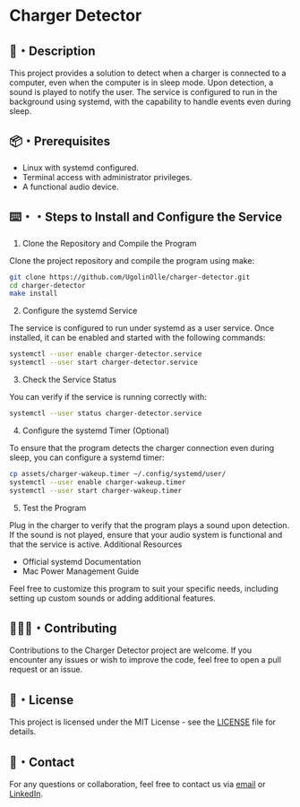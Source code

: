 # Charger Detector

## 📕・Description

This project provides a solution to detect when a charger is connected to a computer, even when the computer is in sleep mode. Upon detection, a sound is played to notify the user. The service is configured to run in the background using systemd, with the capability to handle events even during sleep.

## 📦・Prerequisites

- Linux with systemd configured.
- Terminal access with administrator privileges.
- A functional audio device.

## ⌨️・・Steps to Install and Configure the Service

1. Clone the Repository and Compile the Program

Clone the project repository and compile the program using make:

```bash
git clone https://github.com/UgolinOlle/charger-detector.git
cd charger-detector
make install
```

2. Configure the systemd Service

The service is configured to run under systemd as a user service. Once installed, it can be enabled and started with the following commands:

```bash
systemctl --user enable charger-detector.service
systemctl --user start charger-detector.service
```

3. Check the Service Status

You can verify if the service is running correctly with:

```bash
systemctl --user status charger-detector.service
```

4. Configure the systemd Timer (Optional)

To ensure that the program detects the charger connection even during sleep, you can configure a systemd timer:

```bash
cp assets/charger-wakeup.timer ~/.config/systemd/user/
systemctl --user enable charger-wakeup.timer
systemctl --user start charger-wakeup.timer
```

5. Test the Program

Plug in the charger to verify that the program plays a sound upon detection. If the sound is not played, ensure that your audio system is functional and that the service is active.
Additional Resources

- Official systemd Documentation
- Mac Power Management Guide

Feel free to customize this program to suit your specific needs, including setting up custom sounds or adding additional features.

## 🧑‍🤝‍🧑・Contributing

Contributions to the Charger Detector project are welcome. If you encounter any issues or wish to improve the code, feel free to open a pull request or an issue.

## 📑・License

This project is licensed under the MIT License - see the [LICENSE](./LICENSE) file for details.

## 📩・Contact

For any questions or collaboration, feel free to contact us via [email](mailto:hello@ugolin-olle.com) or
[LinkedIn](https://linkedin.com/in/ugolin-olle).
